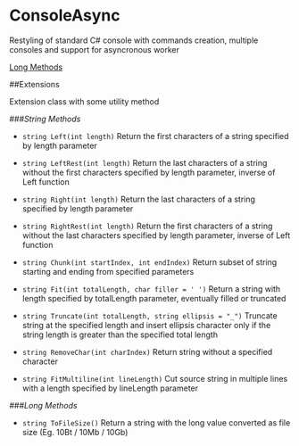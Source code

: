 ConsoleAsync
=========
Restyling of standard C# console with commands creation, multiple consoles and support for asyncronous worker

[Long Methods](#long-methods)

##Extensions

Extension class with some utility method

###*String Methods*


* `string Left(int length)`  Return the first characters of a string specified by length parameter

* `string LeftRest(int length)`  Return the last characters of a string without the first characters specified by length parameter, inverse of Left function

* `string Right(int length)` Return the last characters of a string specified by length parameter

* `string RightRest(int length)` Return the first characters of a string without the last characters specified by length parameter, inverse of Left function

* `string Chunk(int startIndex, int endIndex)` Return subset of string starting and ending from specified parameters

* `string Fit(int totalLength, char filler = ' ')` Return a string with length specified by totalLength parameter, eventually filled or truncated

* `string Truncate(int totalLength, string ellipsis = "_")` Truncate string at the specified length and insert ellipsis character only if the string length is greater than the specified total length

* `string RemoveChar(int charIndex)` Return string without a specified character

* `string FitMultiline(int lineLength)` Cut source string in multiple lines with a length specified by lineLength parameter

###*Long Methods*

* `string ToFileSize()` Return a string with the long value converted as file size (Eg. 10Bt / 10Mb / 10Gb)


